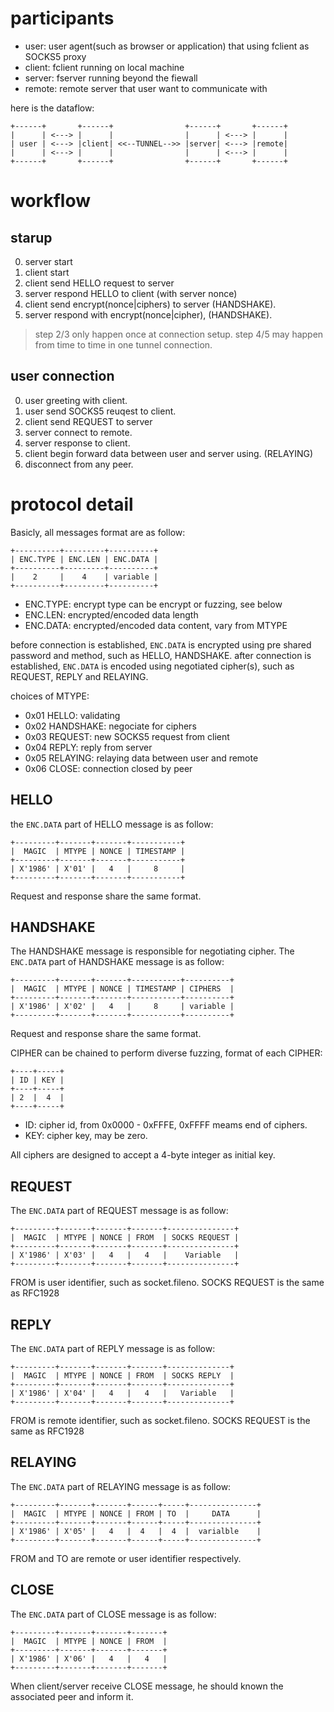 # participants

- user: user agent(such as browser or application) that using fclient as SOCKS5 proxy
- client: fclient running on local machine
- server: fserver running beyond the fiewall
- remote: remote server that user want to communicate with

here is the dataflow:

```
+------+       +------+                +------+       +------+
|      | <---> |      |                |      | <---> |      |
| user | <---> |client| <<--TUNNEL-->> |server| <---> |remote|
|      | <---> |      |                |      | <---> |      |
+------+       +------+                +------+       +------+
```

# workflow

## starup
0. server start
1. client start
2. client send HELLO request to server
3. server respond HELLO to client (with server nonce)
4. client send encrypt(nonce|ciphers) to server (HANDSHAKE).
5. server respond with encrypt(nonce|cipher), (HANDSHAKE).

> step 2/3 only happen once at connection setup.
> step 4/5 may happen from time to time in one tunnel connection.

## user connection
0. user greeting with client.
1. user send SOCKS5 reuqest to client.
2. client send REQUEST to server
3. server connect to remote.
4. server response to client.
5. client begin forward data between user and server using. (RELAYING)
6. disconnect from any peer.


# protocol detail

Basicly, all messages format are as follow:
```
+----------+---------+----------+
| ENC.TYPE | ENC.LEN | ENC.DATA |
+----------+---------+----------+
|    2     |    4    | variable |
+----------+---------+----------+
```

- ENC.TYPE: encrypt type can be encrypt or fuzzing, see below
- ENC.LEN: encrypted/encoded data length
- ENC.DATA: encrypted/encoded data content, vary from MTYPE

before connection is established, `ENC.DATA` is encrypted
using pre shared password and method, such as HELLO, HANDSHAKE.
after connection is established, `ENC.DATA` is encoded
using negotiated cipher(s), such as REQUEST, REPLY and RELAYING.

choices of MTYPE:

- 0x01 HELLO: validating
- 0x02 HANDSHAKE: negociate for ciphers
- 0x03 REQUEST: new SOCKS5 request from client
- 0x04 REPLY: reply from server
- 0x05 RELAYING: relaying data between user and remote
- 0x06 CLOSE: connection closed by peer


## HELLO

the `ENC.DATA` part of HELLO message is as follow:
```
+---------+-------+-------+-----------+
|  MAGIC  | MTYPE | NONCE | TIMESTAMP |
+---------+-------+-------+-----------+
| X'1986' | X'01' |   4   |     8     |
+---------+-------+-------+-----------+
```
Request and response share the same format.

## HANDSHAKE

The HANDSHAKE message is responsible for negotiating cipher.
The `ENC.DATA` part of HANDSHAKE message is as follow:
```
+---------+-------+-------+-----------+----------+
|  MAGIC  | MTYPE | NONCE | TIMESTAMP | CIPHERS  |
+---------+-------+-------+-----------+----------+
| X'1986' | X'02' |   4   |     8     | variable |
+---------+-------+-------+-----------+----------+
```
Request and response share the same format.

CIPHER can be chained to perform diverse fuzzing,
format of each CIPHER:
```
+----+-----+
| ID | KEY |
+----+-----+
| 2  |  4  |
+----+-----+
```

- ID: cipher id, from 0x0000 - 0xFFFE, 0xFFFF meams end of ciphers.
- KEY: cipher key, may be zero.

All ciphers are designed to accept a 4-byte integer as initial key.

## REQUEST
The `ENC.DATA` part of REQUEST message is as follow:
```
+---------+-------+-------+-------+---------------+
|  MAGIC  | MTYPE | NONCE | FROM  | SOCKS REQUEST |
+---------+-------+-------+-------+---------------+
| X'1986' | X'03' |   4   |   4   |    Variable   |
+---------+-------+-------+-------+---------------+
```

FROM is user identifier, such as socket.fileno.
SOCKS REQUEST is the same as RFC1928

## REPLY
The `ENC.DATA` part of REPLY message is as follow:
```
+---------+-------+-------+-------+--------------+
|  MAGIC  | MTYPE | NONCE | FROM  | SOCKS REPLY  |
+---------+-------+-------+-------+--------------+
| X'1986' | X'04' |   4   |   4   |   Variable   |
+---------+-------+-------+-------+--------------+
```

FROM is remote identifier, such as socket.fileno.
SOCKS REQUEST is the same as RFC1928

## RELAYING
The `ENC.DATA` part of RELAYING message is as follow:
```
+---------+-------+-------+------+-----+---------------+
|  MAGIC  | MTYPE | NONCE | FROM | TO  |     DATA      |
+---------+-------+-------+------+-----+---------------+
| X'1986' | X'05' |   4   |  4   |  4  |  varialble    |
+---------+-------+-------+------+-----+---------------+
```
FROM and TO are remote or user identifier respectively.

## CLOSE
The `ENC.DATA` part of CLOSE message is as follow:
```
+---------+-------+-------+-------+
|  MAGIC  | MTYPE | NONCE | FROM  |
+---------+-------+-------+-------+
| X'1986' | X'06' |   4   |   4   |
+---------+-------+-------+-------+
```
When client/server receive CLOSE message, he should known the associated peer
and inform it.

